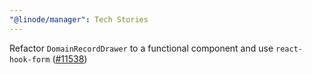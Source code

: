 ```yaml
---
"@linode/manager": Tech Stories
---
```


Refactor `DomainRecordDrawer` to a functional component and use `react-hook-form` ([#11538](https://github.com/linode/manager/pull/11538))
